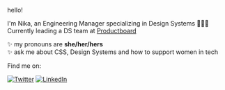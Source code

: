 hello!

I'm Nika, an Engineering Manager specializing in Design Systems 👩🏻‍💻  
Currently leading a DS team at <a href="https://productboard.com" target="_blank">Productboard</a>   

✨ my pronouns are **she/her/hers**\
✨ ask me about CSS, Design Systems and how to support women in tech 

Find me on: 
<p><a href="https://twitter.com/nikazawila" target="_blank"><img alt="Twitter" src="https://img.shields.io/badge/twitter-%231DA1F2.svg?&style=for-the-badge&logo=twitter&logoColor=white" /></a> <a href="https://www.linkedin.com/in/nikazawila" target="_blank"><img alt="LinkedIn" src="https://img.shields.io/badge/linkedin-%230077B5.svg?&style=for-the-badge&logo=linkedin&logoColor=white" /></a> </p>
